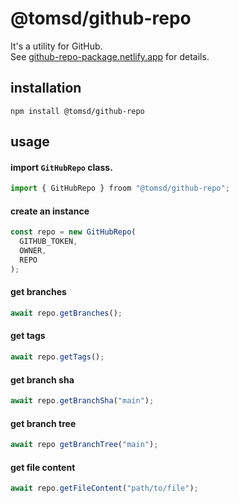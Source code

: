# @tomsd/github-repo

It's a utility for GitHub.  
See [github-repo-package.netlify.app](https://github-repo-package.netlify.app/) for details.

## installation

``` shell
npm install @tomsd/github-repo
```

## usage

#### import `GitHubRepo` class.

``` typescript
import { GitHubRepo } froom "@tomsd/github-repo";
```

#### create an instance

``` typescript
const repo = new GitHubRepo(
  GITHUB_TOKEN,
  OWNER,
  REPO
);
```

#### get branches

``` typescript
await repo.getBranches();
```
#### get tags

``` typescript
await repo.getTags();
```

#### get branch sha

``` typescript
await repo.getBranchSha("main");
```

#### get branch tree

``` typescript
await repo getBranchTree("main");
```

#### get file content

``` typescript
await repo.getFileContent("path/to/file");
```

